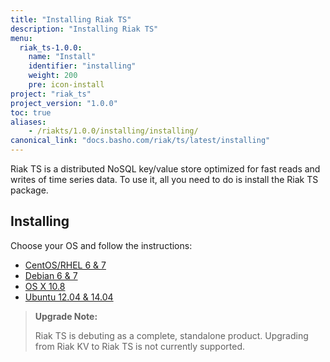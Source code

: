 ```yaml
---
title: "Installing Riak TS"
description: "Installing Riak TS"
menu:
  riak_ts-1.0.0:
    name: "Install"
    identifier: "installing"
    weight: 200
    pre: icon-install
project: "riak_ts"
project_version: "1.0.0"
toc: true
aliases:
    - /riakts/1.0.0/installing/installing/
canonical_link: "docs.basho.com/riak/ts/latest/installing"
---
```



[concept aae]: /riak/kv/2.1.3/learn/concepts/active-anti-entropy
[Centos]: rhel-centos/
[Debian]: debian-ubuntu/
[OSX]: mac-osx/
[Ubuntu]: debian-ubuntu/


Riak TS is a distributed NoSQL key/value store optimized for fast reads and writes of time series data. To use it, all you need to do is install the Riak TS package.
 

## Installing

Choose your OS and follow the instructions:

* [CentOS/RHEL 6 & 7][Centos]
* [Debian 6 & 7][Debian]
* [OS X 10.8][OSX]
* [Ubuntu 12.04 & 14.04][Ubuntu]


>**Upgrade Note:** 
>
>Riak TS is debuting as a complete, standalone product. Upgrading from Riak KV to Riak TS is not currently supported.
